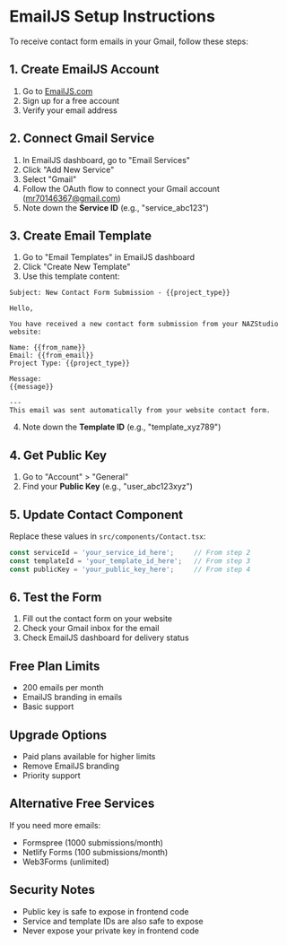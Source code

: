 # EmailJS Setup Instructions

To receive contact form emails in your Gmail, follow these steps:

## 1. Create EmailJS Account
1. Go to [EmailJS.com](https://www.emailjs.com/)
2. Sign up for a free account
3. Verify your email address

## 2. Connect Gmail Service
1. In EmailJS dashboard, go to "Email Services"
2. Click "Add New Service"
3. Select "Gmail"
4. Follow the OAuth flow to connect your Gmail account (mr70146367@gmail.com)
5. Note down the **Service ID** (e.g., "service_abc123")

## 3. Create Email Template
1. Go to "Email Templates" in EmailJS dashboard
2. Click "Create New Template"
3. Use this template content:

```
Subject: New Contact Form Submission - {{project_type}}

Hello,

You have received a new contact form submission from your NAZStudio website:

Name: {{from_name}}
Email: {{from_email}}
Project Type: {{project_type}}

Message:
{{message}}

---
This email was sent automatically from your website contact form.
```

4. Note down the **Template ID** (e.g., "template_xyz789")

## 4. Get Public Key
1. Go to "Account" > "General"
2. Find your **Public Key** (e.g., "user_abc123xyz")

## 5. Update Contact Component
Replace these values in `src/components/Contact.tsx`:

```javascript
const serviceId = 'your_service_id_here';     // From step 2
const templateId = 'your_template_id_here';   // From step 3
const publicKey = 'your_public_key_here';     // From step 4
```

## 6. Test the Form
1. Fill out the contact form on your website
2. Check your Gmail inbox for the email
3. Check EmailJS dashboard for delivery status

## Free Plan Limits
- 200 emails per month
- EmailJS branding in emails
- Basic support

## Upgrade Options
- Paid plans available for higher limits
- Remove EmailJS branding
- Priority support

## Alternative Free Services
If you need more emails:
- Formspree (1000 submissions/month)
- Netlify Forms (100 submissions/month)
- Web3Forms (unlimited)

## Security Notes
- Public key is safe to expose in frontend code
- Service and template IDs are also safe to expose
- Never expose your private key in frontend code